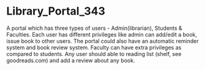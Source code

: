 # Library_Portal_343
A portal which has three types of users - Admin(librarian), Students &amp; Faculties. Each user has different privileges like admin can add/edit a book, issue book to other users. The portal could also have an automatic reminder system and book review system. Faculty can have extra privileges as compared to students. Any user should able to reading list (shelf, see goodreads.com) and add a review about any book.
